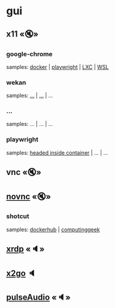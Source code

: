 # gui
## x11 «🔇»
### google-chrome
samples: [docker](google-chrome/samples/0.md) | [playwright](google-chrome/samples/1.md) | [LXC](google-chrome/samples/2.md) | [WSL](https://learn.microsoft.com/en-us/windows/wsl/tutorials/gui-apps#install-google-chrome-for-linux)
### wekan
samples: […](wekan/samples/0.md) | […]() | …
### …
samples: … | … | …
### playwright
samples: [headed inside container](playwright/samples/0.md) | … | …
## vnc «🔇»
## [novnc](https://youtu.be/nwmsvKdN7ek) «🔇»
### shotcut
samples: [dockerhub](shotcut/samples/0.md) | [computinggeek](shotcut/samples/1.md)
## [xrdp](https://infostart.ru/1c/articles/373112/?ysclid=lk9iqi841f483259914) «🔈»
## [x2go](https://habr.com/ru/articles/240509/#remote_desktop) 🔈
## [pulseAudio](https://ru.wikipedia.org/wiki/X_Window_System#.D0.A4.D1.83.D0.BD.D0.BA.D1.86.D0.B8.D0.B8_.D0.B8.D0.BD.D1.82.D0.B5.D1.80.D1.84.D0.B5.D0.B9.D1.81.D0.B0_.D0.BF.D0.BE.D0.BB.D1.8C.D0.B7.D0.BE.D0.B2.D0.B0.D1.82.D0.B5.D0.BB.D1.8F) «🔈»



